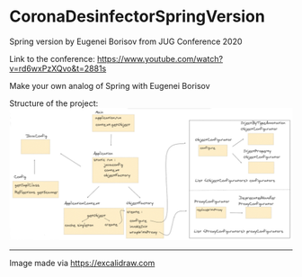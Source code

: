 # CoronaDesinfectorSpringVersion
Spring version by Eugenei Borisov from JUG Conference 2020

Link to the conference:
https://www.youtube.com/watch?v=rd6wxPzXQvo&t=2881s

Make your own analog of Spring with Eugenei Borisov

Structure of the project:
<img src='src/Images/SpringBorisovCorona 2020-06-03 .png'>
______________________________________
Image made via https://excalidraw.com
